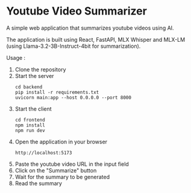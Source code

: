 # Youtube Video Summarizer

A simple web application that summarizes youtube videos using AI.

The application is built using React, FastAPI, MLX Whisper and MLX-LM (using Llama-3.2-3B-Instruct-4bit for summarization).

Usage :

1. Clone the repository
2. Start the server
   ```
   cd backend
   pip install -r requirements.txt
   uvicorn main:app --host 0.0.0.0 --port 8000
   ```
3. Start the client
   ```
   cd frontend
   npm install
   npm run dev
   ```
4. Open the application in your browser
   ```
   http://localhost:5173
   ```
5. Paste the youtube video URL in the input field
6. Click on the "Summarize" button
7. Wait for the summary to be generated
8. Read the summary
